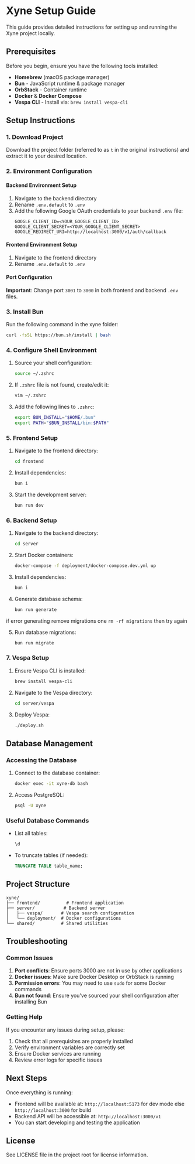 # Xyne Setup Guide

This guide provides detailed instructions for setting up and running the Xyne project locally.

## Prerequisites

Before you begin, ensure you have the following tools installed:

- **Homebrew** (macOS package manager)
- **Bun** - JavaScript runtime & package manager
- **OrbStack** - Container runtime
- **Docker** & **Docker Compose**
- **Vespa CLI** - Install via: `brew install vespa-cli`

## Setup Instructions

### 1. Download Project

Download the project folder (referred to as `t` in the original instructions) and extract it to your desired location.

### 2. Environment Configuration

#### Backend Environment Setup
1. Navigate to the backend directory
2. Rename `.env.default` to `.env`
3. Add the following Google OAuth credentials to your backend `.env` file:
   ```env
   GOOGLE_CLIENT_ID=<YOUR_GOOGLE_CLIENT_ID>
   GOOGLE_CLIENT_SECRET=<YOUR_GOOGLE_CLIENT_SECRET>
   GOOGLE_REDIRECT_URI=http://localhost:3000/v1/auth/callback
   ```

#### Frontend Environment Setup
1. Navigate to the frontend directory
2. Rename `.env.default` to `.env`

#### Port Configuration
**Important**: Change port `3001` to `3000` in both frontend and backend `.env` files.

### 3. Install Bun

Run the following command in the xyne folder:
```bash
curl -fsSL https://bun.sh/install | bash
```

### 4. Configure Shell Environment

1. Source your shell configuration:
   ```bash
   source ~/.zshrc
   ```

2. If `.zshrc` file is not found, create/edit it:
   ```bash
   vim ~/.zshrc
   ```

3. Add the following lines to `.zshrc`:
   ```bash
   export BUN_INSTALL="$HOME/.bun"
   export PATH="$BUN_INSTALL/bin:$PATH"
   ```

### 5. Frontend Setup

1. Navigate to the frontend directory:
   ```bash
   cd frontend
   ```

2. Install dependencies:
   ```bash
   bun i
   ```

3. Start the development server:
   ```bash
   bun run dev
   ```

### 6. Backend Setup

1. Navigate to the backend directory:
   ```bash
   cd server
   ```

2. Start Docker containers:
   ```bash
   docker-compose -f deployment/docker-compose.dev.yml up
   ```

3. Install dependencies:
   ```bash
   bun i
   ```

4. Generate database schema:
   ```bash
   bun run generate
   ```

if error generating remove migrations one  `rm -rf migrations` then try again

5. Run database migrations:
   ```bash
   bun run migrate
   ```

### 7. Vespa Setup

1. Ensure Vespa CLI is installed:
   ```bash
   brew install vespa-cli
   ```

2. Navigate to the Vespa directory:
   ```bash
   cd server/vespa
   ```

3. Deploy Vespa:
   ```bash
   ./deploy.sh
   ```

## Database Management

### Accessing the Database

1. Connect to the database container:
   ```bash
   docker exec -it xyne-db bash
   ```

2. Access PostgreSQL:
   ```bash
   psql -U xyne
   ```

### Useful Database Commands

- List all tables:
  ```sql
  \d
  ```

- To truncate tables (if needed):
  ```sql
  TRUNCATE TABLE table_name;
  ```

## Project Structure

```
xyne/
├── frontend/          # Frontend application
├── server/           # Backend server
│   ├── vespa/       # Vespa search configuration
│   └── deployment/  # Docker configurations
└── shared/          # Shared utilities
```

## Troubleshooting

### Common Issues

1. **Port conflicts**: Ensure ports 3000 are not in use by other applications
2. **Docker issues**: Make sure Docker Desktop or OrbStack is running
3. **Permission errors**: You may need to use `sudo` for some Docker commands
4. **Bun not found**: Ensure you've sourced your shell configuration after installing Bun

### Getting Help

If you encounter any issues during setup, please:
1. Check that all prerequisites are properly installed
2. Verify environment variables are correctly set
3. Ensure Docker services are running
4. Review error logs for specific issues

## Next Steps

Once everything is running:
- Frontend will be available at: `http://localhost:5173` for dev mode else `http://localhost:3000` for build
- Backend API will be accessible at: `http://localhost:3000/v1`
- You can start developing and testing the application

## License

See LICENSE file in the project root for license information.
